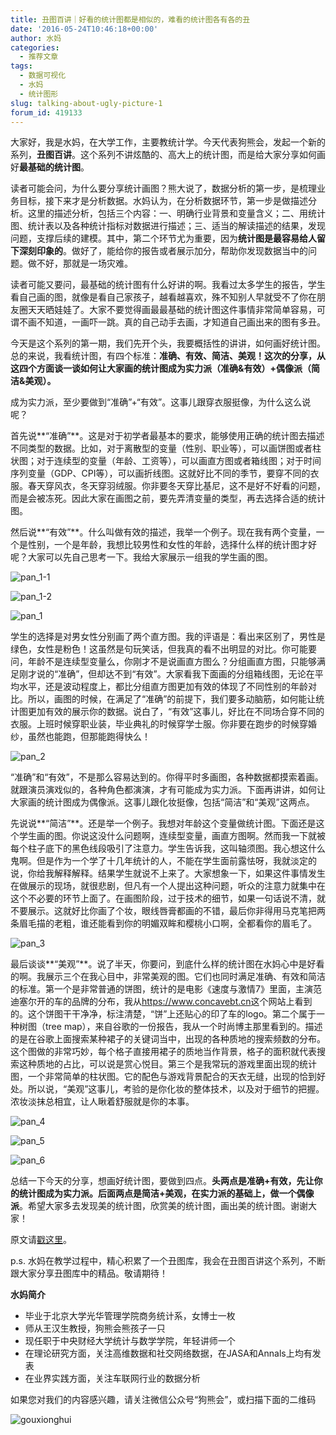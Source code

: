 ```yaml
---
title: 丑图百讲｜好看的统计图都是相似的，难看的统计图各有各的丑
date: '2016-05-24T10:46:18+00:00'
author: 水妈
categories:
  - 推荐文章
tags:
  - 数据可视化
  - 水妈
  - 统计图形
slug: talking-about-ugly-picture-1
forum_id: 419133
---
```


大家好，我是水妈，在大学工作，主要教统计学。今天代表狗熊会，发起一个新的系列，**丑图百讲**。这个系列不讲炫酷的、高大上的统计图，而是给大家分享如何画好**最基础的统计图**。

读者可能会问，为什么要分享统计画图？熊大说了，数据分析的第一步，是梳理业务目标，接下来才是分析数据。水妈认为，在分析数据环节，第一步是做描述分析。这里的描述分析，包括三个内容：一、明确行业背景和变量含义；二、用统计图、统计表以及各种统计指标对数据进行描述；三、适当的解读描述的结果，发现问题，支撑后续的建模。其中，第二个环节尤为重要，因为**统计图是最容易给人留下深刻印象的**。做好了，能给你的报告或者展示加分，帮助你发现数据当中的问题。做不好，那就是一场灾难。

读者可能又要问，最基础的统计图有什么好讲的啊。我看过太多学生的报告，学生看自己画的图，就像是看自己家孩子，越看越喜欢，殊不知别人早就受不了你在朋友圈天天晒娃娃了。大家不要觉得画最最基础的统计图这件事情非常简单容易，可谓不画不知道，一画吓一跳。真的自己动手去画，才知道自己画出来的图有多丑。<!--more-->

今天是这个系列的第一期，我们先开个头，我要概括性的讲讲，如何画好统计图。 总的来说，我看统计图，有四个标准：**准确、有效、简洁、美观！**这次的分享，从这四个方面谈一谈如何让大家画的统计图成为**实力派（准确&有效）+偶像派（简洁&美观）。**

成为实力派，至少要做到“准确”+“有效”。这事儿跟穿衣服挺像，为什么这么说呢？    

首先说**“准确”**。这是对于初学者最基本的要求，能够使用正确的统计图去描述不同类型的数据。比如，对于离散型的变量（性别、职业等），可以画饼图或者柱状图；对于连续型的变量（年龄、工资等），可以画直方图或者箱线图；对于时间序列变量（GDP、CPI等），可以画折线图。这就好比不同的季节，要穿不同的衣服。春天穿风衣，冬天穿羽绒服。你非要冬天穿比基尼，这不是好不好看的问题，而是会被冻死。因此大家在画图之前，要先弄清变量的类型，再去选择合适的统计图。

然后说**“有效”**。什么叫做有效的描述，我举一个例子。现在我有两个变量，一个是性别，一个是年龄，我想比较男性和女性的年龄，选择什么样的统计图才好呢？大家可以先自己思考一下。我给大家展示一组我的学生画的图。

![pan_1-1](https://uploads.cosx.org/2016/05/pan_1-1.png)

![pan_1-2](https://uploads.cosx.org/2016/05/pan_1-2.png) 

![pan_1](https://uploads.cosx.org/2016/05/pan_1.png) 

学生的选择是对男女性分别画了两个直方图。我的评语是：看出来区别了，男性是绿色，女性是粉色！这虽然是句玩笑话，但我真的看不出明显的对比。你可能要问，年龄不是连续型变量么，你刚才不是说画直方图么？分组画直方图，只能够满足刚才说的“准确”，但却达不到“有效”。大家看我下面画的分组箱线图，无论在平均水平，还是波动程度上，都比分组直方图更加有效的体现了不同性别的年龄对比。所以，画图的时候，在满足了“准确”的前提下，我们要多动脑筋，如何能让统计图更加有效的展示你的数据。说白了，“有效”这事儿，好比在不同场合穿不同的衣服。上班时候穿职业装，毕业典礼的时候穿学士服。你非要在跑步的时候穿婚纱，虽然也能跑，但那能跑得快么！

![pan_2](https://uploads.cosx.org/2016/05/pan_2.png)

“准确”和“有效”，不是那么容易达到的。你得平时多画图，各种数据都摸索着画。就跟演员演戏似的，各种角色都演演，才有可能成为实力派。下面再讲讲，如何让大家画的统计图成为偶像派。这事儿跟化妆挺像，包括“简洁”和“美观”这两点。

先说说**“简洁”**。还是举一个例子。我想对年龄这个变量做统计图。下面还是这个学生画的图。你说这没什么问题啊，连续型变量，画直方图啊。然而我一下就被每个柱子底下的黑色线段吸引了注意力。学生告诉我，这叫轴须图。我心想这什么鬼啊。但是作为一个学了十几年统计的人，不能在学生面前露怯呀，我就淡定的说，你给我解释解释。结果学生就说不上来了。大家想象一下，如果这件事情发生在做展示的现场，就很悲剧，但凡有一个人提出这种问题，听众的注意力就集中在这个不必要的环节上面了。在画图阶段，过于技术的细节，如果一句话说不清，就不要展示。这就好比你画了个妆，眼线唇膏都画的不错，最后你非得用马克笔把两条眉毛描的老粗，谁还能看到你的明媚双眸和樱桃小口啊，全都看你的眉毛了。

![pan_3](https://uploads.cosx.org/2016/05/pan_3.png)

最后谈谈**“美观”**。说了半天，你要问，到底什么样的统计图在水妈心中是好看的啊。我展示三个在我心目中，非常美观的图。它们也同时满足准确、有效和简洁的标准。第一个是非常普通的饼图，统计的是电影《速度与激情7》里面，主演范迪塞尔开的车的品牌的分布，我从<https://www.concavebt.cn>这个网站上看到的。这个饼图干干净净，标注清楚，“饼”上还贴心的印了车的logo。第二个属于一种树图（tree map），来自谷歌的一份报告，我从一个时尚博主那里看到的。描述的是在谷歌上面搜索某种裙子的关键词当中，出现的各种质地的搜索频数的分布。这个图做的非常巧妙，每个格子直接用裙子的质地当作背景，格子的面积就代表搜索这种质地的占比，可以说是赏心悦目。第三个是我常玩的游戏里面出现的统计图，一个非常简单的柱状图。它的配色与游戏背景配合的天衣无缝，出现的恰到好处。所以说，“美观”这事儿，考验的是你化妆的整体技术，以及对于细节的把握。浓妆淡抹总相宜，让人瞅着舒服就是你的本事。

![pan_4](https://uploads.cosx.org/2016/05/pan_4.png)

![pan_5](https://uploads.cosx.org/2016/05/pan_5.png)

![pan_6](https://uploads.cosx.org/2016/05/pan_6.png)
   

总结一下今天的分享，想画好统计图，要做到四点。**头两点是准确+有效，先让你的统计图成为实力派。后面两点是简洁+美观，在实力派的基础上，做一个偶像派**。希望大家多去发现美的统计图，欣赏美的统计图，画出美的统计图。谢谢大家！

原文请[戳这里](http://mp.weixin.qq.com/s?__biz=MzA5MjEyMTYwMg==&mid=2650236457&idx=1&sn=bc5e2211367afa950358cc67a7f38ce8&scene=4#wechat_redirect)。

p.s. 水妈在教学过程中，精心积累了一个丑图库，我会在丑图百讲这个系列，不断跟大家分享丑图库中的精品。敬请期待！

**水妈简介**

  * 毕业于北京大学光华管理学院商务统计系，女博士一枚
  * 师从王汉生教授，狗熊会熊孩子一只
  * 现任职于中央财经大学统计与数学学院，年轻讲师一个
  * 在理论研究方面，关注高维数据和社交网络数据，在JASA和Annals上均有发表
  * 在业界实践方面，关注车联网行业的数据分析

如果您对我们的内容感兴趣，请关注微信公众号“狗熊会”，或扫描下面的二维码

![gouxionghui](https://uploads.cosx.org/2016/05/gouxionghui.jpg)
